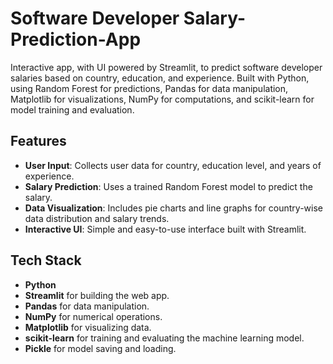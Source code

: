 # Software Developer Salary-Prediction-App
Interactive app, with UI powered by Streamlit, to predict software developer salaries based on country, education, and experience. Built with Python, using Random Forest for predictions, Pandas for data manipulation, Matplotlib for visualizations, NumPy for computations, and scikit-learn for model training and evaluation.

## Features

- **User Input**: Collects user data for country, education level, and years of experience.
- **Salary Prediction**: Uses a trained Random Forest model to predict the salary.
- **Data Visualization**: Includes pie charts and line graphs for country-wise data distribution and salary trends.
- **Interactive UI**: Simple and easy-to-use interface built with Streamlit.

## Tech Stack

- **Python**
- **Streamlit** for building the web app.
- **Pandas** for data manipulation.
- **NumPy** for numerical operations.
- **Matplotlib** for visualizing data.
- **scikit-learn** for training and evaluating the machine learning model.
- **Pickle** for model saving and loading.

